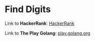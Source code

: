 # Find Digits

Link to **HackerRank**: [HackerRank](https://www.hackerrank.com/challenges/find-digits/problem)

Link to **The Play Golang**: [play.golang.org](https://play.golang.org/p/DBVNMgu-Q0Q)